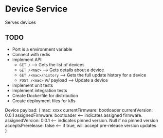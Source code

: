 # Device Service

Serves devices

## TODO

* Port is a environment variable
* Connect with redis
* Implement API
  * `GET /` --> Gets the list of devices
  * `GET /<mac>` --> Gets details about a device
  * `GET /<mac>/history` --> Gets the full update history for a device
  * `POST /<mac>` w/ payload --> Update a device
* Implement unit tests
* Implement integration tests
* Create Dockerfile for distribution
* Create deployment files for k8s

Device payload:
{
  mac: xxxx
  currentFirmware: bootloader
  currentVersion: 0.0.1
  assignedFirmware: bootloader <-- indicates assigned firmware.
  assignedVersion: 0.0.1 <-- indicates pinned version. Null if no pinned version
  acceptsPrerelease: false <-- if true, will accept pre-release version updates
}
